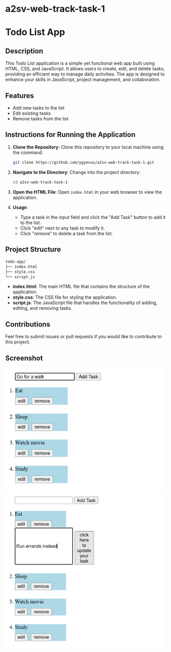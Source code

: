 # a2sv-web-track-task-1


# Todo List App

## Description

This Todo List application is a simple yet functional web app built using HTML, CSS, and JavaScript. It allows users to create, edit, and delete tasks, providing an efficient way to manage daily activities. The app is designed to enhance your skills in JavaScript, project management, and collaboration.

## Features

- Add new tasks to the list
- Edit existing tasks
- Remove tasks from the list

## Instructions for Running the Application

1. **Clone the Repository**: Clone this repository to your local machine using the command:
   ```bash
   git clone https://github.com/ygyesus/a2sv-web-track-task-1.git
   ```

2. **Navigate to the Directory**: Change into the project directory:
   ```bash
   cd a2sv-web-track-task-1
   ```

3. **Open the HTML File**: Open `index.html` in your web browser to view the application.

4. **Usage**:
   - Type a task in the input field and click the "Add Task" button to add it to the list.
   - Click "edit" next to any task to modify it.
   - Click "remove" to delete a task from the list.

## Project Structure

```
todo-app/
├── index.html
├── style.css
└── script.js
```

- **index.html**: The main HTML file that contains the structure of the application.
- **style.css**: The CSS file for styling the application.
- **script.js**: The JavaScript file that handles the functionality of adding, editing, and removing tasks.

## Contributions

Feel free to submit issues or pull requests if you would like to contribute to this project.

## Screenshot

![Add New Task Screenshot](screenshot/add-new-task.png)
![Edit Existing Task Screenshot](screenshot/edit-task.png)


```